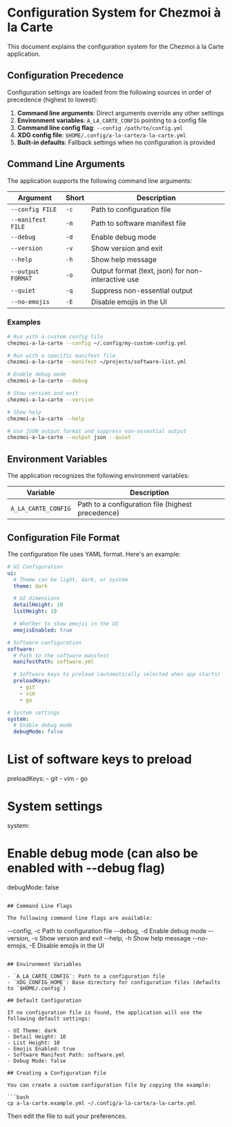 # Configuration System for Chezmoi à la Carte

This document explains the configuration system for the Chezmoi à la Carte application.

## Configuration Precedence

Configuration settings are loaded from the following sources in order of precedence (highest to lowest):

1. **Command line arguments**: Direct arguments override any other settings
2. **Environment variables**: `A_LA_CARTE_CONFIG` pointing to a config file
3. **Command line config flag**: `--config /path/to/config.yml`
4. **XDG config file**: `$HOME/.config/a-la-carte/a-la-carte.yml`
5. **Built-in defaults**: Fallback settings when no configuration is provided

## Command Line Arguments

The application supports the following command line arguments:

| Argument          | Short | Description                                        |
| ----------------- | ----- | -------------------------------------------------- |
| `--config FILE`   | `-c`  | Path to configuration file                         |
| `--manifest FILE` | `-m`  | Path to software manifest file                     |
| `--debug`         | `-d`  | Enable debug mode                                  |
| `--version`       | `-v`  | Show version and exit                              |
| `--help`          | `-h`  | Show help message                                  |
| `--output FORMAT` | `-o`  | Output format (text, json) for non-interactive use |
| `--quiet`         | `-q`  | Suppress non-essential output                      |
| `--no-emojis`     | `-E`  | Disable emojis in the UI                           |

### Examples

```bash
# Run with a custom config file
chezmoi-a-la-carte --config ~/.config/my-custom-config.yml

# Run with a specific manifest file
chezmoi-a-la-carte --manifest ~/projects/software-list.yml

# Enable debug mode
chezmoi-a-la-carte --debug

# Show version and exit
chezmoi-a-la-carte --version

# Show help
chezmoi-a-la-carte --help

# Use JSON output format and suppress non-essential output
chezmoi-a-la-carte --output json --quiet
```

## Environment Variables

The application recognizes the following environment variables:

| Variable            | Description                                       |
| ------------------- | ------------------------------------------------- |
| `A_LA_CARTE_CONFIG` | Path to a configuration file (highest precedence) |

## Configuration File Format

The configuration file uses YAML format. Here's an example:

```yaml
# UI Configuration
ui:
  # Theme can be light, dark, or system
  theme: dark

  # UI dimensions
  detailHeight: 10
  listHeight: 10

  # Whether to show emojis in the UI
  emojisEnabled: true

# Software configuration
software:
  # Path to the software manifest
  manifestPath: software.yml

  # Software keys to preload (automatically selected when app starts)
  preloadKeys:
    - git
    - vim
    - go

# System settings
system:
  # Enable debug mode
  debugMode: false
```

# List of software keys to preload

preloadKeys: - git - vim - go

# System settings

system:

# Enable debug mode (can also be enabled with --debug flag)

debugMode: false

```

## Command Line Flags

The following command line flags are available:

```

--config, -c Path to configuration file
--debug, -d Enable debug mode
--version, -v Show version and exit
--help, -h Show help message
--no-emojis, -E Disable emojis in the UI

````

## Environment Variables

- `A_LA_CARTE_CONFIG`: Path to a configuration file
- `XDG_CONFIG_HOME`: Base directory for configuration files (defaults to `$HOME/.config`)

## Default Configuration

If no configuration file is found, the application will use the following default settings:

- UI Theme: dark
- Detail Height: 10
- List Height: 10
- Emojis Enabled: true
- Software Manifest Path: software.yml
- Debug Mode: false

## Creating a Configuration File

You can create a custom configuration file by copying the example:

```bash
cp a-la-carte.example.yml ~/.config/a-la-carte/a-la-carte.yml
````

Then edit the file to suit your preferences.
